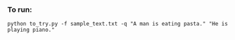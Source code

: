 ### To run:
```
python to_try.py -f sample_text.txt -q "A man is eating pasta." "He is playing piano."
```
